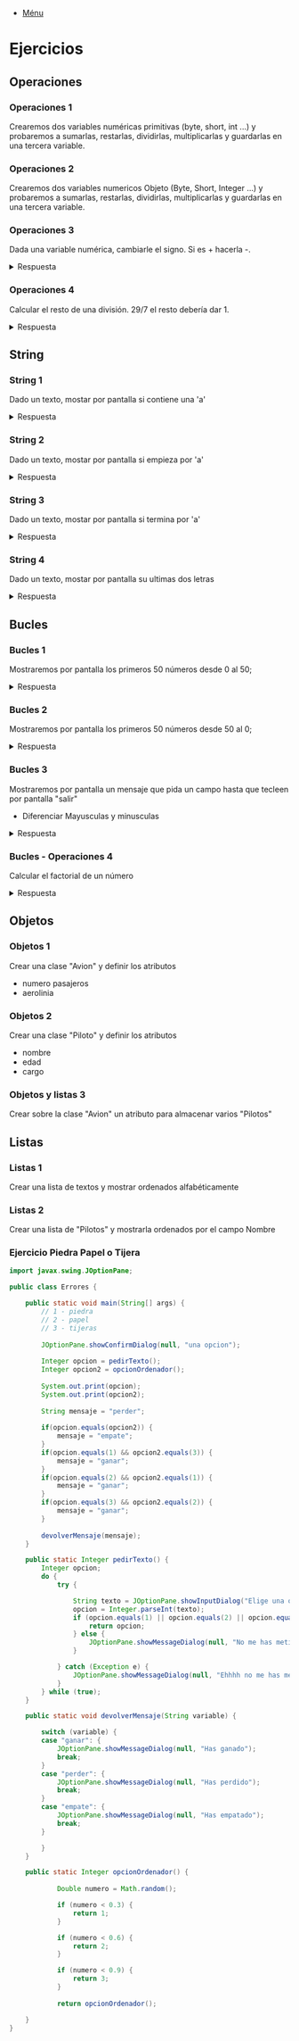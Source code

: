 - [Ménu](../README.md)

# Ejercicios

## Operaciones

### Operaciones 1

Crearemos dos variables numéricas primitivas (byte, short, int ...) y probaremos a sumarlas, restarlas, dividirlas, multiplicarlas y guardarlas en una tercera variable.

### Operaciones 2

Crearemos dos variables numericos Objeto (Byte, Short, Integer ...) y probaremos a sumarlas, restarlas, dividirlas, multiplicarlas y guardarlas en una tercera variable.

### Operaciones 3

Dada una variable numérica, cambiarle el signo. Si es + hacerla -.

<details><summary>Respuesta</summary>

````java
		Integer var = 10;
		//cambiamos de signo con el operador - 
		System.out.print(-var);
````

</details>

### Operaciones 4

Calcular el resto de una división. 29/7 el resto debería dar 1.

<details><summary>Respuesta</summary>

````java
		// Calculamos el modulo de una división con el operador %
		System.out.print(29%7);
````

</details>

## String

### String 1

Dado un texto, mostar por pantalla si contiene una 'a'

<details><summary>Respuesta</summary>

````java
		String var = "Hola Mundo";
		System.out.print(var.concat("a"));
````

</details>

### String 2

Dado un texto, mostar por pantalla si empieza por 'a'

<details><summary>Respuesta</summary>

````java
		String var = "Hola Mundo";
		System.out.print(var.startsWith("a"));
````

</details>

### String 3

Dado un texto, mostar por pantalla si termina por 'a'

<details><summary>Respuesta</summary>

````java
		String var = "Hola Mundo";
		System.out.print(var.endsWith("a"));
````

</details>

### String 4

Dado un texto, mostar por pantalla su ultimas dos letras

<details><summary>Respuesta</summary>

````java
		String var = "Hola Mundo";
		System.out.print(var.substring(var.length()-2));
````

</details>

## Bucles

### Bucles 1

Mostraremos por pantalla los primeros 50 números desde 0 al 50;

<details><summary>Respuesta</summary>

````java
		for (int i = 0; i <=50 ; i ++) {
			System.out.println(i);
		}
````

</details>

### Bucles 2

Mostraremos por pantalla los primeros 50 números desde 50 al 0;

<details><summary>Respuesta</summary>

````java
		for (int i = 50; i >= 0 ; i --) {
			System.out.println(i);
		}
````

</details>

### Bucles 3

Mostraremos por pantalla un mensaje que pida un campo hasta que tecleen por pantalla "salir"

- Diferenciar Mayusculas y minusculas

<details><summary>Respuesta</summary>

  - Ver ejercicio piedra, papel y tijera

</details>

### Bucles - Operaciones 4

Calcular el factorial de un número

<details><summary>Respuesta</summary>

````java
		Integer numero = 5;
		Integer respeusta= 1;
		for (int i = numero; i > 1 ; i --) {
			respeusta *= i;
		}
		System.out.println(respeusta);
````

</details>

## Objetos

### Objetos 1

Crear una clase "Avion" y definir los atributos

- numero pasajeros
- aerolinia

### Objetos 2

Crear una clase "Piloto" y definir los atributos

- nombre
- edad
- cargo

### Objetos y listas 3

Crear sobre la clase "Avion" un atributo para almacenar varios "Pilotos"

## Listas

### Listas 1

Crear una lista de textos y mostrar ordenados alfabéticamente

### Listas 2

Crear una lista de "Pilotos" y mostrarla ordenados por el campo Nombre

### Ejercicio Piedra Papel o Tijera

````java
import javax.swing.JOptionPane;

public class Errores {

	public static void main(String[] args) {
		// 1 - piedra
		// 2 - papel
		// 3 - tijeras
		
		JOptionPane.showConfirmDialog(null, "una opcion");
		
		Integer opcion = pedirTexto();
		Integer opcion2 = opcionOrdenador();
		
		System.out.print(opcion);
		System.out.print(opcion2);
		
		String mensaje = "perder";
		
		if(opcion.equals(opcion2)) {
			mensaje = "empate";
		}
		if(opcion.equals(1) && opcion2.equals(3)) {
			mensaje = "ganar";
		}
		if(opcion.equals(2) && opcion2.equals(1)) {
			mensaje = "ganar";
		}
		if(opcion.equals(3) && opcion2.equals(2)) {
			mensaje = "ganar";
		}
		
		devolverMensaje(mensaje);
	}

	public static Integer pedirTexto() {
		Integer opcion;
		do {
			try {

				String texto = JOptionPane.showInputDialog("Elige una opción \n 1-Piedra \n 2-Papel \n 3-Tijera", null);
				opcion = Integer.parseInt(texto);
				if (opcion.equals(1) || opcion.equals(2) || opcion.equals(3)) {
					return opcion;
				} else {
					JOptionPane.showMessageDialog(null, "No me has metido una opcion valida");
				}

			} catch (Exception e) {
				JOptionPane.showMessageDialog(null, "Ehhhh no me has metido un número");
			}
		} while (true);
	}

	public static void devolverMensaje(String variable) {

		switch (variable) {
		case "ganar": {
			JOptionPane.showMessageDialog(null, "Has ganado");
			break;
		}
		case "perder": {
			JOptionPane.showMessageDialog(null, "Has perdido");
			break;
		}
		case "empate": {
			JOptionPane.showMessageDialog(null, "Has empatado");
			break;
		}

		}
	}

	public static Integer opcionOrdenador() {
		
			Double numero = Math.random();

			if (numero < 0.3) {
				return 1;
			}

			if (numero < 0.6) {
				return 2;
			}

			if (numero < 0.9) {
				return 3;
			}
		
			return opcionOrdenador();

	}
}
````
